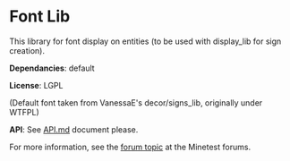 # Font Lib

This library for font display on entities (to be used with display_lib for sign creation).

**Dependancies**: default

**License**: LGPL

(Default font taken from VanessaE's decor/signs_lib, originally under WTFPL)

**API**: See [API.md](https://github.com/pyrollo/display_modpack/blob/master/font_lib/API.md) document please.

For more information, see the [forum topic](https://forum.minetest.net/viewtopic.php?t=13563) at the Minetest forums.

